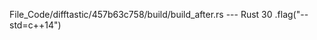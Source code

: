 File_Code/difftastic/457b63c758/build/build_after.rs --- Rust
                                                                                                                                                            30                 .flag("--std=c++14")

